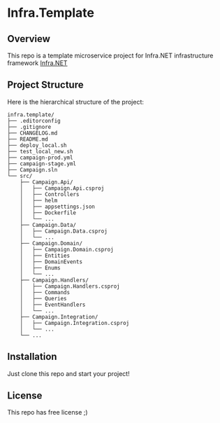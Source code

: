 ﻿# Infra.Template

## Overview
This repo is a template microservice project for Infra.NET infrastructure framework [Infra.NET](https://github.com/HassanHashemi/infra)

## Project Structure
Here is the hierarchical structure of the project:

    infra.template/
    ├── .editorconfig
    ├── .gitignore
    ├── CHANGELOG.md
    ├── README.md
    ├── deploy_local.sh
    ├── test_local_new.sh
    ├── campaign-prod.yml
    ├── campaign-stage.yml
    ├── Campaign.sln
    └── src/
        ├── Campaign.Api/
        │   ├── Campaign.Api.csproj
        │   ├── Controllers
        │   ├── helm
        │   ├── appsettings.json
        │   ├── Dockerfile
        │   └── ...
        ├── Campaign.Data/
        │   ├── Campaign.Data.csproj
        │   └── ...
        ├── Campaign.Domain/
        │   ├── Campaign.Domain.csproj
        │   ├── Entities
        │   ├── DomainEvents
        │   ├── Enums
        │   └── ...
        ├── Campaign.Handlers/
        │   ├── Campaign.Handlers.csproj
        │   ├── Commands
        │   ├── Queries
        │   ├── EventHandlers   
        │   └── ...
        ├── Campaign.Integration/
        │   ├── Campaign.Integration.csproj
        │   └── ...
        └── ...

## Installation
Just clone this repo and start your project!

## License
This repo has free license ;)